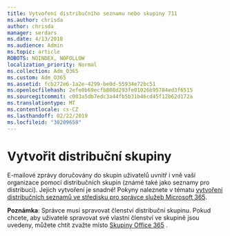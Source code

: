 ```yaml
---
title: Vytvoření distribučního seznamu nebo skupiny 711
ms.author: chrisda
author: chrisda
manager: serdars
ms.date: 4/13/2018
ms.audience: Admin
ms.topic: article
ROBOTS: NOINDEX, NOFOLLOW
localization_priority: Normal
ms.collection: Adm_O365
ms.custom: Adm_O365
ms.assetid: fcb272e6-1a2e-4299-be0d-55934e72bc51
ms.openlocfilehash: 2efe0b69ecfb808d293fe01026b95784ed3f6515
ms.sourcegitcommit: c003a5db7edc3a44fb5b31b46cd45f12b62d172a
ms.translationtype: MT
ms.contentlocale: cs-CZ
ms.lasthandoff: 02/22/2019
ms.locfileid: "30209658"
---
```

# <a name="create-distribution-groups"></a>Vytvořit distribuční skupiny

E-mailové zprávy doručovány do skupin uživatelů uvnitř i vně vaší organizace pomocí distribučních skupin (známé také jako seznamy pro distribuci). Jejich vytvoření je snadné! Pokyny naleznete v tématu [vytvoření distribučních seznamů ve středisku pro správce služeb Microsoft 365](https://support.office.com/article/b1ffe755-59e5-4369-826d-825f145a8400).
  
 **Poznámka**: Správce musí spravovat členství distribuční skupinu. Pokud chcete, aby uživatelé spravovat své vlastní členství ve skupině jsou uvedeny, můžete chtít zvažte místo [Skupiny Office 365](https://support.office.com/article/b565caa1-5c40-40ef-9915-60fdb2d97fa2) . 
  

